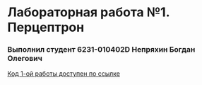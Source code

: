 # Лабораторная работа №1. Перцептрон

### Выполнил студент 6231-010402D Непряхин Богдан Олегович
[Код 1-ой работы доступен по ссылке](https://github.com/bnepryakhin63/AIT/blob/master/Lab2/perceptron.ipynb)